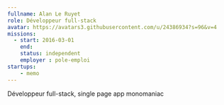 ```yaml
---
fullname: Alan Le Ruyet
role: Développeur full-stack
avatar: https://avatars3.githubusercontent.com/u/24386934?s=96&v=4
missions:
  - start: 2016-03-01
    end:
    status: independent
    employer : pole-emploi
startups:
    - memo
---
```


Développeur full-stack, single page app monomaniac
